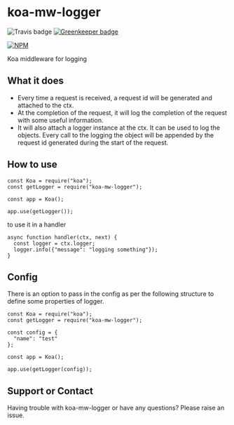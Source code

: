# koa-mw-logger

![Travis badge](https://travis-ci.org/singhs020/koa-mw-logger.svg?branch=master) [![Greenkeeper badge](https://badges.greenkeeper.io/singhs020/koa-mw-logger.svg)](https://greenkeeper.io/)

[![NPM](https://nodei.co/npm/koa-mw-logger.png?downloads=true)](https://www.npmjs.com/package/koa-mw-logger/)

Koa middleware for logging

## What it does
- Every time a request is received, a request id will be generated and attached to the ctx.
- At the completion of the request, it will log the completion of the request with some useful information.
- It will also attach a logger instance at the ctx. It can be used to log the objects. Every call to the logging the object will be appended by the request id generated during the start of the request.

## How to use
```
const Koa = require("koa");
const getLogger = require("koa-mw-logger");

const app = Koa();

app.use(getLogger());
```

to use it in a handler
```
async function handler(ctx, next) {
  const logger = ctx.logger;
  logger.info({"message": "logging something"});
}
```

## Config
There is an option to pass in the config as per the following structure to define some properties of logger.

```
const Koa = require("koa");
const getLogger = require("koa-mw-logger");

const config = {
  "name": "test"
};

const app = Koa();

app.use(getLogger(config));
```

## Support or Contact
Having trouble with koa-mw-logger or have any questions? Please raise an issue.
